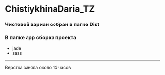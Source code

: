 # ChistiykhinaDaria_TZ

### Чистовой вариан собран в папке Dist
### В папке app сборка проекта
* jade
* sass

******

Верстка заняла около 14 часов
